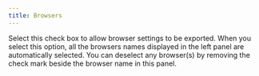```yaml
---
title: Browsers
---
```



Select this check box to allow browser settings to be exported. When  you select this option, all the browsers names displayed in the left panel  are automatically selected. You can deselect any browser(s) by removing  the check mark beside the browser name in this panel.
